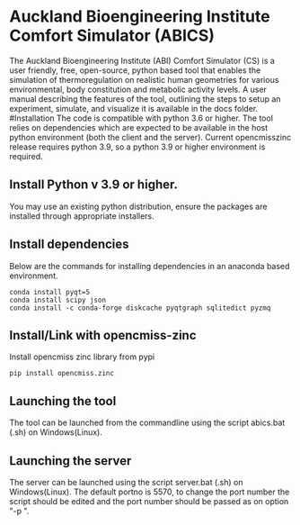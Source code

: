 Auckland Bioengineering Institute Comfort Simulator (ABICS)
===========================================================


The Auckland Bioengineering Institute (ABI) Comfort Simulator (CS) is a user friendly, free, open-source, python based tool that enables the simulation of thermoregulation on realistic human geometries for various environmental, body constitution and metabolic activity levels.
A user manual describing the features of the tool, outlining the steps to setup an experiment, simulate, and visualize it is available in the docs folder.
#Installation 
The code is compatible with python 3.6 or higher. The tool relies on dependencies which are expected to be available in the host python environment (both the client and the server). 
Current opencmisszinc release requires python 3.9, so a python 3.9 or higher environment is required. 

Install Python v 3.9 or higher.
-------------

You may use an existing python distribution, ensure the packages are installed through appropriate installers.

Install dependencies
-------------
  Below are the commands for installing dependencies in an anaconda based environment. 
```
conda install pyqt=5 
conda install scipy json
conda install -c conda-forge diskcache pyqtgraph sqlitedict pyzmq
```
Install/Link with opencmiss-zinc
-------------
Install opencmiss zinc library from pypi
```
pip install opencmiss.zinc
```

Launching the tool
------------------
The tool can be launched from the commandline using the script abics.bat (.sh) on Windows(Linux). 

Launching the server
--------------------
The server can be launched using the script server.bat (.sh) on Windows(Linux). The default portno is 5570, to change the port number the script should be edited and the port number should be passed as on option "-p <portno>".
